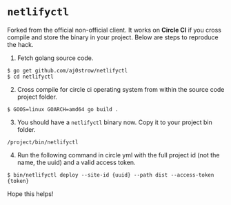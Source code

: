 # `netlifyctl`

Forked from the official non-official client. It works on **Circle CI** if you cross compile and store the binary in your project. Below are steps to reproduce the hack.

1. Fetch golang source code.

```
$ go get github.com/aj0strow/netlifyctl
$ cd netlifyctl
```

2. Cross compile for circle ci operating system from within the source code project folder. 

```
$ GOOS=linux GOARCH=amd64 go build .
```

3. You should have a `netlifyctl` binary now. Copy it to your project bin folder.

```
/project/bin/netlifyctl
```

4. Run the following command in circle yml with the full project id (not the name, the uuid) and a valid access token.

```
$ bin/netlifyctl deploy --site-id {uuid} --path dist --access-token {token}
````

Hope this helps!
